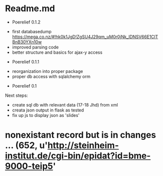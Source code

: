 # Readme.md

* Poerelief 0.1.2
- first databasedump https://mega.co.nz/#!hk0k1JgD!ZgSU4J29qm_uM0r0jNk_lDNSV66E1ClTBnB30YXn10w
- improved parsing code
- better structure and basics for ajax-y access

* Poerelief 0.1.1
- reorganization  into proper package
- proper db access with sqlalchemy orm

* Poerelief 0.1

Next steps:

- create sql db with relevant data (17-18 Jhd) from xml
- creata json output in flask as tested
- fix up js to display json as 'slides'

# nonexistant record but is in changes ... (652, u'http://steinheim-institut.de/cgi-bin/epidat?id=bme-9000-teip5'